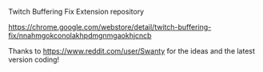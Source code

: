 Twitch Buffering Fix Extension repository

https://chrome.google.com/webstore/detail/twitch-buffering-fix/nnahmgokconolakhpdmgnmgaokhjcncb

Thanks to https://www.reddit.com/user/Swanty for the ideas and the latest version coding!
